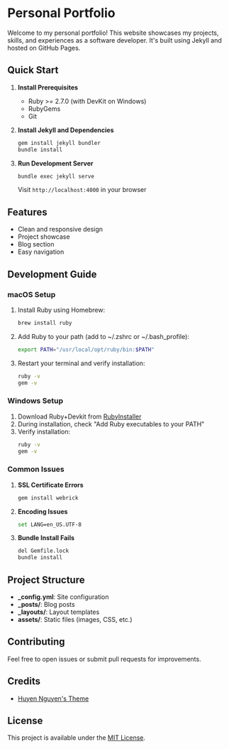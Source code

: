 # Personal Portfolio

Welcome to my personal portfolio! This website showcases my projects, skills, and experiences as a software developer. It's built using Jekyll and hosted on GitHub Pages.

## Quick Start

1. **Install Prerequisites**
   - Ruby >= 2.7.0 (with DevKit on Windows)
   - RubyGems
   - Git

2. **Install Jekyll and Dependencies**
   ```bash
   gem install jekyll bundler
   bundle install
   ```

3. **Run Development Server**
   ```bash
   bundle exec jekyll serve
   ```
   Visit `http://localhost:4000` in your browser

## Features

- Clean and responsive design
- Project showcase
- Blog section
- Easy navigation

## Development Guide

### macOS Setup

1. Install Ruby using Homebrew:
   ```bash
   brew install ruby
   ```

2. Add Ruby to your path (add to ~/.zshrc or ~/.bash_profile):
   ```bash
   export PATH="/usr/local/opt/ruby/bin:$PATH"
   ```

3. Restart your terminal and verify installation:
   ```bash
   ruby -v
   gem -v
   ```

### Windows Setup

1. Download Ruby+Devkit from [RubyInstaller](https://rubyinstaller.org/downloads/)
2. During installation, check "Add Ruby executables to your PATH"
3. Verify installation:
   ```bash
   ruby -v
   gem -v
   ```

### Common Issues

1. **SSL Certificate Errors**
   ```bash
   gem install webrick
   ```

2. **Encoding Issues**
   ```bash
   set LANG=en_US.UTF-8
   ```

3. **Bundle Install Fails**
   ```bash
   del Gemfile.lock
   bundle install
   ```

## Project Structure

- **_config.yml**: Site configuration
- **_posts/**: Blog posts
- **_layouts/**: Layout templates
- **assets/**: Static files (images, CSS, etc.)

## Contributing

Feel free to open issues or submit pull requests for improvements.

## Credits

- [Huyen Nguyen's Theme](https://github.com/huyen-nguyen/huyen-nguyen.github.io)

## License

This project is available under the [MIT License](LICENSE).
